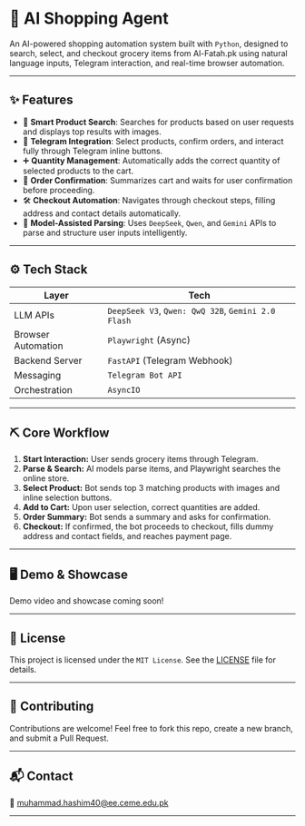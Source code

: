 # 🛒 AI Shopping Agent

An AI-powered shopping automation system built with `Python`, designed to search, select, and checkout grocery items from Al-Fatah.pk using natural language inputs, Telegram interaction, and real-time browser automation.

___

## ✨ Features

- 🔎 **Smart Product Search**: Searches for products based on user requests and displays top results with images.
- 📩 **Telegram Integration**: Select products, confirm orders, and interact fully through Telegram inline buttons.
- ➕ **Quantity Management**: Automatically adds the correct quantity of selected products to the cart.
- 🛒 **Order Confirmation**: Summarizes cart and waits for user confirmation before proceeding.
- 🛠️ **Checkout Automation**: Navigates through checkout steps, filling address and contact details automatically.
- 🧠 **Model-Assisted Parsing**: Uses `DeepSeek`, `Qwen`, and `Gemini` APIs to parse and structure user inputs intelligently.

___

## ⚙️ Tech Stack

| Layer             | Tech                                               |
|-------------------|----------------------------------------------------|
| LLM APIs           | `DeepSeek V3`, `Qwen: QwQ 32B`, `Gemini 2.0 Flash` |
| Browser Automation | `Playwright` (Async)                               |
| Backend Server    | `FastAPI` (Telegram Webhook)                       |
| Messaging         | `Telegram Bot API`                                 |
| Orchestration     | `AsyncIO`                                          |

___

## ⛏️ Core Workflow

1. **Start Interaction:** User sends grocery items through Telegram.
2. **Parse & Search:** AI models parse items, and Playwright searches the online store.
3. **Select Product:** Bot sends top 3 matching products with images and inline selection buttons.
4. **Add to Cart:** Upon user selection, correct quantities are added.
5. **Order Summary:** Bot sends a summary and asks for confirmation.
6. **Checkout:** If confirmed, the bot proceeds to checkout, fills dummy address and contact fields, and reaches payment page.

___


## 🖥️ Demo & Showcase
Demo video and showcase coming soon!

---

## 📜 License
This project is licensed under the `MIT License`. See the [LICENSE](./LICENSE) file for details.

---

## 🤝 Contributing
Contributions are welcome! Feel free to fork this repo, create a new branch, and submit a Pull Request.

---

## 📬 Contact
📧 [muhammad.hashim40@ee.ceme.edu.pk](mailto:muhammad.hashim40@ee.ceme.edu.pk)

___


